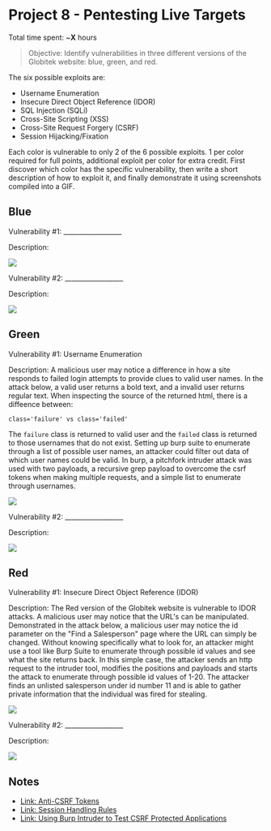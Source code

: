 # Project 8 - Pentesting Live Targets

Total time spent: ~**X** hours 

> Objective: Identify vulnerabilities in three different versions of the Globitek website: blue, green, and red.

The six possible exploits are:

* Username Enumeration
* Insecure Direct Object Reference (IDOR)
* SQL Injection (SQLi)
* Cross-Site Scripting (XSS)
* Cross-Site Request Forgery (CSRF)
* Session Hijacking/Fixation

Each color is vulnerable to only 2 of the 6 possible exploits. 1 per color required for full points, additional exploit per color for extra credit. First discover which color has the specific vulnerability, then write a short description of how to exploit it, and finally demonstrate it using screenshots compiled into a GIF.

## Blue

Vulnerability #1: __________________

Description:

<img src="blue-vuln1.gif">

Vulnerability #2: __________________

Description:

<img src="blue-vuln2.gif">

## Green

Vulnerability #1: Username Enumeration

Description: A malicious user may notice a difference in how a site responds to failed login attempts to provide clues to valid user names. In the attack below, a valid user returns a bold text, and a invalid user returns regular text. When inspecting the source of the returned html, there is a diffeence between:
```
class='failure' vs class='failed'
```
The `failure` class is returned to valid user and the `failed` class is returned to those usernames that do not exist. Setting up burp suite to enumerate through a list of possible user names, an attacker could filter out data of which user names could be valid. In burp, a pitchfork intruder attack was used with two payloads, a recursive grep payload to overcome the csrf tokens when making multiple requests, and a simple list to enumerate through usernames.  

<img src="green-UserEnumeration.gif">

Vulnerability #2: __________________

Description:

<img src="green-vuln2.gif">


## Red

Vulnerability #1: Insecure Direct Object Reference (IDOR)

Description: The Red version of the Globitek website is vulnerable to IDOR attacks. A malicious user may notice that the URL's can be manipulated. Demonstrated in the attack below, a malicious user may notice the id parameter on the "Find a Salesperson" page where the URL can simply be changed. Without knowing specifically what to look for, an attacker might use a tool like Burp Suite to enumerate through possible id values and see what the site returns back. In this simple case, the attacker sends an http request to the intruder tool, modifies the positions and payloads and starts the attack to enumerate through possible id values of 1-20. The attacker finds an unlisted salesperson under id number 11 and is able to gather private information that the individual was fired for stealing. 

<img src="red-idor.gif">

Vulnerability #2: __________________

Description:

<img src="red-vuln2.gif">


## Notes

- [Link: Anti-CSRF Tokens](https://warroom.rsmus.com/updating-anti-csrf-tokens-burp-suite/)
- [Link: Session Handling Rules](https://portswigger.net/support/using-burp-suites-session-handling-rules-with-anti-csrf-tokens)
- [Link: Using Burp Intruder to Test CSRF Protected Applications](https://blog.nvisium.com/p606)
